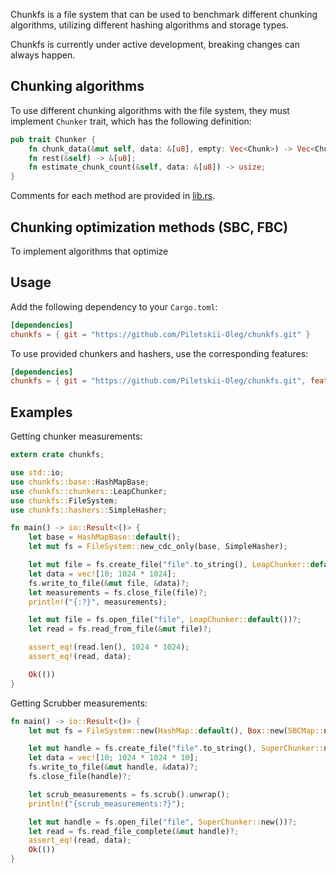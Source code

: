 Chunkfs is a file system that can be used to benchmark different chunking algorithms, utilizing different hashing
algorithms and storage types.

Chunkfs is currently under active development, breaking changes can always happen.

## Chunking algorithms

To use different chunking algorithms with the file system, they must implement ``Chunker`` trait, which has the
following definition:

```rust
pub trait Chunker {
    fn chunk_data(&mut self, data: &[u8], empty: Vec<Chunk>) -> Vec<Chunk>;
    fn rest(&self) -> &[u8];
    fn estimate_chunk_count(&self, data: &[u8]) -> usize;
}
```
Comments for each method are provided in [lib.rs](src/lib.rs).

## Chunking optimization methods (SBC, FBC)
To implement algorithms that optimize 

## Usage

Add the following dependency to your `Cargo.toml`:

```toml
[dependencies]
chunkfs = { git = "https://github.com/Piletskii-Oleg/chunkfs.git" }
```

To use provided chunkers and hashers, use the corresponding features:

```toml
[dependencies]
chunkfs = { git = "https://github.com/Piletskii-Oleg/chunkfs.git", features = ["chunkers", "hashers"] }
```

## Examples

Getting chunker measurements:
```rust
extern crate chunkfs;

use std::io;
use chunkfs::base::HashMapBase;
use chunkfs::chunkers::LeapChunker;
use chunkfs::FileSystem;
use chunkfs::hashers::SimpleHasher;

fn main() -> io::Result<()> {
    let base = HashMapBase::default();
    let mut fs = FileSystem::new_cdc_only(base, SimpleHasher);

    let mut file = fs.create_file("file".to_string(), LeapChunker::default(), true)?;
    let data = vec![10; 1024 * 1024];
    fs.write_to_file(&mut file, &data)?;
    let measurements = fs.close_file(file)?;
    println!("{:?}", measurements);

    let mut file = fs.open_file("file", LeapChunker::default())?;
    let read = fs.read_from_file(&mut file)?;

    assert_eq!(read.len(), 1024 * 1024);
    assert_eq!(read, data);

    Ok(())
}
```
Getting Scrubber measurements:
```rust
fn main() -> io::Result<()> {
    let mut fs = FileSystem::new(HashMap::default(), Box::new(SBCMap::new()), Box::new(SBCScrubber::new()), Sha256Hasher::default());

    let mut handle = fs.create_file("file".to_string(), SuperChunker::new(), true)?;
    let data = vec![10; 1024 * 1024 * 10];
    fs.write_to_file(&mut handle, &data)?;
    fs.close_file(handle)?;

    let scrub_measurements = fs.scrub().unwrap();
    println!("{scrub_measurements:?}");

    let mut handle = fs.open_file("file", SuperChunker::new())?;
    let read = fs.read_file_complete(&mut handle)?;
    assert_eq!(read, data);
    Ok(())
}
```